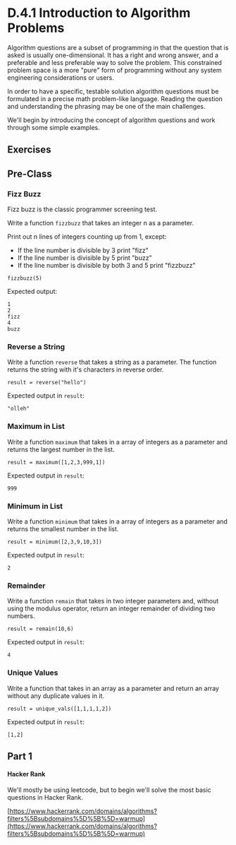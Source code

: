 # D.4.1 Introduction to Algorithm Problems

Algorithm questions are a subset of programming in that the question that is asked is usually one-dimensional. It has a right and wrong answer, and a preferable and less preferable way to solve the problem. This constrained problem space is a more "pure" form of programming without any system engineering considerations or users.

In order to have a specific, testable solution algorithm questions must be formulated in a precise math problem-like language. Reading the question and understanding the phrasing may be one of the main challenges.

We'll begin by introducing the concept of algorithm questions and work through some simple examples.

## Exercises

## Pre-Class

### Fizz Buzz

Fizz buzz is the classic programmer screening test.

Write a function `fizzbuzz` that takes an integer n as a parameter.

Print out n lines of integers counting up from 1, except:

* If the line number is divisible by 3 print "fizz"
* If the line number is divisible by 5 print "buzz"
* If the line number is divisible by both 3 and 5 print "fizzbuzz"

```text
fizzbuzz(5)
```

Expected output:

```text
1
2
fizz
4
buzz
```

### Reverse a String

Write a function `reverse` that takes a string as a parameter. The function returns the string with it's characters in reverse order.

```text
result = reverse("hello")
```

Expected output in `result`: 

```text
"olleh"
```

### Maximum in List

Write a function `maximum` that takes in a array of integers as a parameter and returns the largest number in the list.

```text
result = maximum([1,2,3,999,1])
```

Expected output in `result`: 

```text
999
```

### Minimum in List

Write a function `minimum` that takes in a array of integers as a parameter and returns the smallest number in the list.

```text
result = minimum([2,3,9,10,3])
```

Expected output in `result`: 

```text
2
```

### Remainder

Write a function `remain` that takes in two integer parameters and, without using the modulus operator, return an integer remainder of dividing two numbers.

```text
result = remain(10,6)
```

Expected output in `result`: 

```text
4
```

### Unique Values

Write a function that takes in an array as a parameter and return an array without any duplicate values in it.

```text
result = unique_vals([1,1,1,1,2])
```

Expected output in `result`: 

```text
[1,2]
```

## Part 1

#### Hacker Rank

We'll mostly be using leetcode, but to begin we'll solve the most basic questions in Hacker Rank.

[https://www.hackerrank.com/domains/algorithms?filters%5Bsubdomains%5D%5B%5D=warmup](https://www.hackerrank.com/domains/algorithms?filters%5Bsubdomains%5D%5B%5D=warmup)

